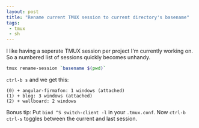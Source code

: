 ```yaml
---
layout: post
title: "Rename current TMUX session to current directory's basename"
tags:
 - tmux
 - sh
---
```


I like having a seperate TMUX session per project I'm currently working on. So a numbered list of sessions quickly becomes unhandy.

````sh
tmux rename-session `basename $(pwd)`
````

`ctrl-b s` and we get this:

````
(0) + angular-firmafon: 1 windows (attached)
(1) + blog: 3 windows (attached)
(2) + wallboard: 2 windows
````

Bonus tip: Put `bind ^S switch-client -l` in your `.tmux.conf`. Now `ctrl-b ctrl-s` toggles between the current and last session.

